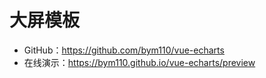 # 大屏模板

- GitHub：https://github.com/bym110/vue-echarts
- 在线演示：https://bym110.github.io/vue-echarts/preview